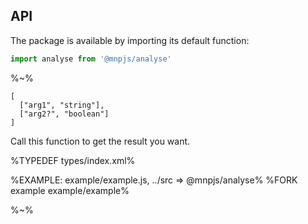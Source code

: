 ## API

The package is available by importing its default function:

```js
import analyse from '@mnpjs/analyse'
```

%~%

```## analyse
[
  ["arg1", "string"],
  ["arg2?", "boolean"]
]
```

Call this function to get the result you want.

%TYPEDEF types/index.xml%

%EXAMPLE: example/example.js, ../src => @mnpjs/analyse%
%FORK example example/example%

%~%